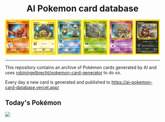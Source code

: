 <h1 align="center">AI Pokemon card database</h1>

<p align="center">
  <img src="https://github.com/robiningelbrecht/pokemon-card-generator/raw/master/readme/banner.png" alt="Banner">
</p>

---

This repository contains an archive of Pokémon cards generated by AI and uses 
[robiningelbrecht/pokemon-card-generator](https://github.com/robiningelbrecht/pokemon-card-generator) to do so.

Every day a new card is generated and published to https://ai-pokemon-card-database.vercel.app/

## Today's Pokémon

<!--START_SECTION:pokemon-->
![](https://raw.githubusercontent.com/robiningelbrecht/ai-pokemon-card-database/master/cards/card-4d3622f5-803d-4bbf-bb77-3d0157443c62.svg)
<!--END_SECTION:pokemon-->
